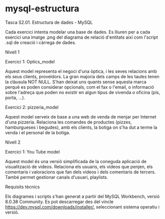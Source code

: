 # mysql-estructura
Tasca S2.01. Estructura de dades - MySQL

Cada exercici intenta modelar una base de dades. Es lliuren per a cada exercici una imatge .png del diagrama de relació d'entitats així com l'script .sql de creació i càrrega de dades.

Nivell 1

Exercici 1: Optics_model

Aquest model representa el negoci d'una òptica, i les seves relacions amb els seus clients, proveïdors.
La gran majoria dels camps de les taules tenen la clàusula NOT NULL. S'han deixat uns quants sense aquesta marca perquè es poden considerar opcionals, com el fax o l'email, o informació sobre l'adreça que poden no existir en algun tipus de vivenda o oficina (pis, porta, ...).

Exercici 2: pizzeria_model

Aquest model serveix de base a una web de venda de menjar per Internet d'una pizzeria. Relaciona les comandes de productes (pizzes, hamburgueses i begudes), amb els clients, la botiga on s'ha dut a terme la venda i el personal de la botiga.

Nivell 2

Exercici 1: You Tube model

Aquest model és una versió simplificada de la coneguda aplicació de visualització de videos.
Relaciona els usuaris, els videos que penjen, els comentaris i valoracions que fan dels videos i dels comentaris de tercers. També permet gestionar canals d'usuari, playlists.


Requisits tècnics

Els diagrames i scripts s'han generat a partir del MySQL Workbench, versió 8.0.38 Community. Es pot descarregar des del vincle https://dev.mysql.com/downloads/installer/, seleccionant sistema operatiu i versió.
